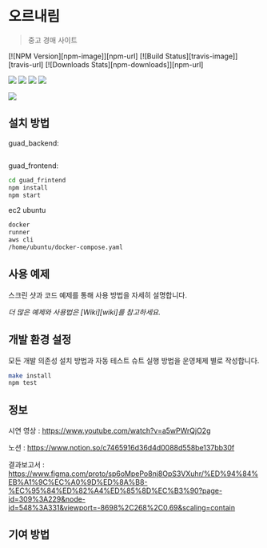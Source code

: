 # 오르내림
> 중고 경매 사이트

[![NPM Version][npm-image]][npm-url]
[![Build Status][travis-image]][travis-url]
[![Downloads Stats][npm-downloads]][npm-url]

<img src="https://img.shields.io/badge/Spring-#6DB33F?style=flat&logo=Spring&logoColor=white"/>
<img src="https://img.shields.io/badge/Spring-#6DB33F?style=flat&logo=SpringBoot&logoColor=white"/>
<img src="https://img.shields.io/badge/Spring-#6DB33F?style=flat&logo=Spring&logoColor=white"/>

<img src="https://img.shields.io/badge/spring_boot-2.7.4-brightgreen?style=plastic&logo=SpringBoot">



![](../header.png)

## 설치 방법

guad_backend:

```sh 

```

guad_frontend:

```sh
cd guad_frintend
npm install
npm start
```

ec2 ubuntu

```sh
docker
runner
aws cli
/home/ubuntu/docker-compose.yaml
```

## 사용 예제

스크린 샷과 코드 예제를 통해 사용 방법을 자세히 설명합니다.

_더 많은 예제와 사용법은 [Wiki][wiki]를 참고하세요._

## 개발 환경 설정

모든 개발 의존성 설치 방법과 자동 테스트 슈트 실행 방법을 운영체제 별로 작성합니다.

```sh
make install
npm test
```

<!-- ## 업데이트 내역

* 0.2.1
    * 수정: 문서 업데이트 (모듈 코드 동일)
* 0.2.0
    * 수정: `setDefaultXYZ()` 메서드 제거
    * 추가: `init()` 메서드 추가
* 0.1.1
    * 버그 수정: `baz()` 메서드 호출 시 부팅되지 않는 현상 (@컨트리뷰터 감사합니다!)
* 0.1.0
    * 첫 출시
    * 수정: `foo()` 메서드 네이밍을 `bar()`로 수정
* 0.0.1
    * 작업 진행 중
 -->
## 정보
시연 영상 : https://www.youtube.com/watch?v=a5wPWrQjO2g

노션 : https://www.notion.so/c7465916d36d4d0088d558be137bb30f

결과보고서 : https://www.figma.com/proto/sp6oMpePo8nj8OpS3VXuhr/%ED%94%84%EB%A1%9C%EC%A0%9D%ED%8A%B8-%EC%95%84%ED%82%A4%ED%85%8D%EC%B3%90?page-id=309%3A229&node-id=548%3A331&viewport=-8698%2C268%2C0.69&scaling=contain

## 기여 방법

<!-- 1. (<https://github.com/yourname/yourproject/fork>)을 포크합니다.
2. (`git checkout -b feature/fooBar`) 명령어로 새 브랜치를 만드세요.
3. (`git commit -am 'Add some fooBar'`) 명령어로 커밋하세요.
4. (`git push origin feature/fooBar`) 명령어로 브랜치에 푸시하세요. 
5. 풀리퀘스트를 보내주세요.

<!-- 
Markdown link & img dfn's
[npm-image]: https://img.shields.io/npm/v/datadog-metrics.svg?style=flat-square
[npm-url]: https://npmjs.org/package/datadog-metrics
[npm-downloads]: https://img.shields.io/npm/dm/datadog-metrics.svg?style=flat-square
[travis-image]: https://img.shields.io/travis/dbader/node-datadog-metrics/master.svg?style=flat-square
[travis-url]: https://travis-ci.org/dbader/node-datadog-metrics
[wiki]: https://github.com/yourname/yourproject/wiki
-->
